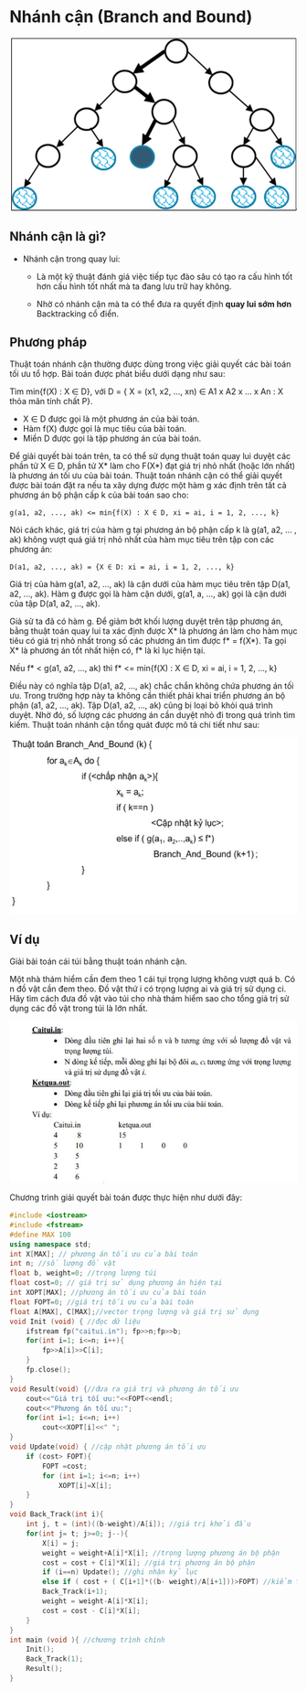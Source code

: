 # Nhánh cận (Branch and Bound)

![Ảnh mô tả](/image/10022022.png)

## Nhánh cận là gì?

- Nhánh cận trong quay lui:
	- Là một kỹ thuật đánh giá việc tiếp tục đào sâu có tạo ra cấu hình tốt hơn cấu hình tốt nhất mà ta đang lưu trữ hay không.

	- Nhờ có nhánh cận mà ta có thể đưa ra quyết định **quay lui sớm hơn** Backtracking cổ điển.

## Phương pháp

Thuật toán nhánh cận thường được dùng trong việc giải quyết các bài toán tối ưu tổ hợp. Bài toán được phát biểu dưới dạng như sau:

Tìm min{f(X) : X ∈ D}, với D = { X = (x1, x2, ..., xn) ∈ A1 x A2 x ... x An : X thỏa mãn tính chất P}.

- X ∈ D được gọi là một phương án của bài toán.
- Hàm f(X) được gọi là mục tiêu của bài toán.
- Miền D được gọi là tập phương án của bài toán.


Để giải quyết bài toán trên, ta có thể sử dụng thuật toán quay lui duyệt các phần tử X ∈ D, phần tử X* làm cho F(X*) đạt giá trị nhỏ nhất (hoặc lớn nhất) là phương án tối ưu của bài toán. Thuật toán nhánh cận có thể giải quyết được bài toán đặt ra nếu ta xây dựng được một hàm g xác định trên tất cả phương án bộ phận cấp k của bài toán sao cho:

	g(a1, a2, ..., ak) <= min{f(X) : X ∈ D, xi = ai, i = 1, 2, ..., k}


Nói cách khác, giá trị của hàm g tại phương án bộ phận cấp k là g(a1, a2, ... , ak) không vượt quá giá trị nhỏ nhất của hàm mục tiêu trên tập con các phương án:

	D(a1, a2, ..., ak) = {X ∈ D: xi = ai, i = 1, 2, ..., k}

Giá trị của hàm g(a1, a2, ..., ak) là cận dưới của hàm mục tiêu trên tập D(a1, a2, ..., ak). Hàm g được gọi là hàm cận dưới, g(a1, a, ..., ak) gọi là cận dưới của tập D(a1, a2, ..., ak).

Giả sử ta đã có hàm g. Để giảm bớt khối lượng duyệt trên tập phương án, bằng thuật toán quay lui ta xác định được X* là phương án làm cho hàm mục tiêu có giá trị nhỏ nhất trong số các phương án tìm được f* = f(X*). Ta gọi X* là phương án tốt nhất hiện có, f* là kỉ lục hiện tại.

Nếu f* < g(a1, a2, ..., ak) thì f* <= min{f(X) : X ∈ D, xi = ai, i = 1, 2, ..., k}

Điều này có nghĩa tập D(a1, a2, ..., ak) chắc chắn không chứa phương án tối ưu. Trong trường hợp này ta không cần thiết phải khai triển phương án bộ phận (a1, a2, ..., ak). Tập D(a1, a2, ..., ak) cũng bị loại bỏ khỏi quá trình duyệt. Nhờ đó, số lượng các phương án cần duyệt nhỏ đi trong quá trình tìm kiếm. Thuật toán nhánh cận tổng quát được mô tả chi tiết như sau:


![Ảnh mô tả](/image/branchandbound.jpg)


## Ví dụ

Giải bài toán cái túi bằng thuật toán nhánh cận.

Một nhà thám hiểm cần đem theo 1 cái tụi trọng lượng không vượt quá b. Có n đồ vật cần đem theo. Đồ vật thứ i có trọng lượng ai và giá trị sử dụng ci. Hãy tìm cách đưa đồ vật vào túi cho nhà thám hiểm sao cho tổng giá trị sử dụng các đồ vật trong túi là lớn nhất.

![Ảnh mô tả](/image/caitui.png)

Chương trình giải quyết bài toán được thực hiện như dưới đây:

```c++
#include <iostream>
#include <fstream>
#define MAX 100
using namespace std;
int X[MAX]; // phương án tối ưu của bài toán
int n; //số lượng đồ vật
float b, weight=0; //trọng lượng túi
float cost=0; // giá trị sử dụng phương án hiện tại
int XOPT[MAX]; //phương án tối ưu của bài toán
float FOPT=0; //giá trị tối ưu của bài toán
float A[MAX], C[MAX];//vector trọng lượng và giá trị sử dụng
void Init (void) { //đọc dữ liệu
	ifstream fp("caitui.in"); fp>>n;fp>>b;
	for(int i=1; i<=n; i++){
		fp>>A[i]>>C[i];
	}
	fp.close();
}
void Result(void) {//đưa ra giá trị và phương án tối ưu
	cout<<"Giá trị tối ưu:"<<FOPT<<endl;
	cout<<"Phương án tối ưu:";
	for(int i=1; i<=n; i++)
		cout<<XOPT[i]<<" ";
}
void Update(void) { //cập nhật phương án tối ưu
	if (cost> FOPT){
		FOPT =cost;
		for (int i=1; i<=n; i++)
			XOPT[i]=X[i];
	}
}
void Back_Track(int i){
	int j, t = (int)((b-weight)/A[i]); //giá trị khởi đầu
	for(int j= t; j>=0; j--){
		X[i] = j;
		weight = weight+A[i]*X[i]; //trọng lượng phương án bộ phận
		cost = cost + C[i]*X[i]; //giá trị phương án bộ phận
		if (i==n) Update(); //ghi nhận kỷ lục
		else if ( cost + ( C[i+1]*((b- weight)/A[i+1]))>FOPT) //kiểm tra cận
		Back_Track(i+1);
		weight = weight-A[i]*X[i];
		cost = cost - C[i]*X[i];
	}
}
int main (void ){ //chương trình chính
	Init();
	Back_Track(1);
	Result();
}
```
